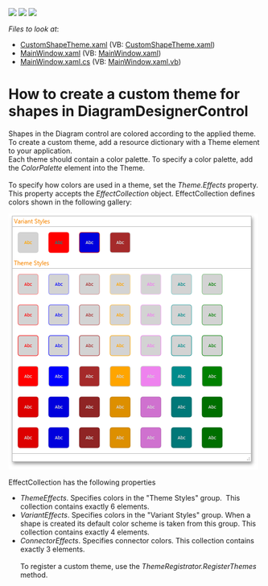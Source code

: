 <!-- default badges list -->
![](https://img.shields.io/endpoint?url=https://codecentral.devexpress.com/api/v1/VersionRange/128585181/15.2.5%2B)
[![](https://img.shields.io/badge/Open_in_DevExpress_Support_Center-FF7200?style=flat-square&logo=DevExpress&logoColor=white)](https://supportcenter.devexpress.com/ticket/details/T324540)
[![](https://img.shields.io/badge/📖_How_to_use_DevExpress_Examples-e9f6fc?style=flat-square)](https://docs.devexpress.com/GeneralInformation/403183)
<!-- default badges end -->
<!-- default file list -->
*Files to look at*:

* [CustomShapeTheme.xaml](./CS/CustomShapeThemes/CustomShapeTheme.xaml) (VB: [CustomShapeTheme.xaml](./VB/CustomShapeThemes/CustomShapeTheme.xaml))
* [MainWindow.xaml](./CS/CustomShapeThemes/MainWindow.xaml) (VB: [MainWindow.xaml](./VB/CustomShapeThemes/MainWindow.xaml))
* [MainWindow.xaml.cs](./CS/CustomShapeThemes/MainWindow.xaml.cs) (VB: [MainWindow.xaml.vb](./VB/CustomShapeThemes/MainWindow.xaml.vb))
<!-- default file list end -->
# How to create a custom theme for shapes in DiagramDesignerControl


<p>Shapes in the Diagram control are colored according to the applied theme. To create a custom theme, add a resource dictionary with a Theme element to your application. <br>Each theme should contain a color palette. To specify a color palette, add the <em>ColorPalette</em> element into the Theme. <br><br>To specify how colors are used in a theme, set the <em>Theme.Effects</em> property. This property accepts the <em>EffectCollection</em> object. EffectCollection defines colors shown in the following gallery:</p>
<img src="https://raw.githubusercontent.com/DevExpress-Examples/how-to-create-a-custom-theme-for-shapes-in-diagramdesignercontrol-t324540/15.2.5+/media/fa41b68c-aa14-11e5-80bf-00155d62480c.png"><br>
<p>EffectCollection has the following properties

* <em>ThemeEffects</em>. Specifies colors in the "Theme Styles" group.  This collection contains exactly 6 elements.
* <em>VariantEffects</em>. Specifies colors in the "Variant Styles" group. When a shape is created its default color scheme is taken from this group. This collection contains exactly 4 elements.
* <em>ConnectorEffects</em>. Specifies connector colors. This collection contains exactly 3 elements.<br> <br>To register a custom theme, use the <em>ThemeRegistrator.RegisterThemes</em> method. </p>

<br/>


